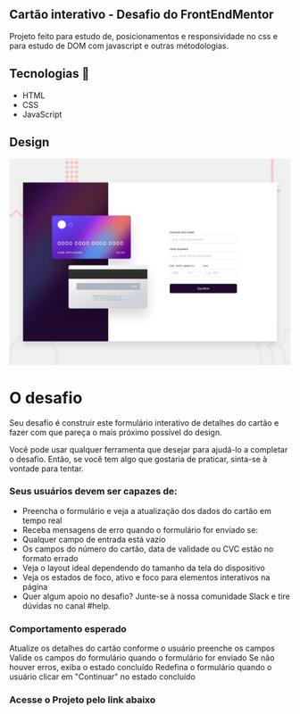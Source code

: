 ## Cartão interativo - Desafio do FrontEndMentor

Projeto feito para estudo de, posicionamentos e responsividade no css e para estudo de DOM com javascript e outras métodologias.


## Tecnologias 🚀
- HTML
- CSS
- JavaScript



## Design
![Alt text](image.png)


# O desafio

Seu desafio é construir este formulário interativo de detalhes do cartão e fazer com que pareça o mais próximo possível do design.

Você pode usar qualquer ferramenta que desejar para ajudá-lo a completar o desafio. Então, se você tem algo que gostaria de praticar, sinta-se à vontade para tentar.

### Seus usuários devem ser capazes de:

- Preencha o formulário e veja a atualização dos dados do cartão em tempo real
- Receba mensagens de erro quando o formulário for enviado se:
- Qualquer campo de entrada está vazio
- Os campos do número do cartão, data de validade ou CVC estão no formato errado
- Veja o layout ideal dependendo do tamanho da tela do dispositivo
- Veja os estados de foco, ativo e foco para elementos interativos na página
- Quer algum apoio no desafio? Junte-se à nossa comunidade Slack e tire dúvidas no canal #help.

### Comportamento esperado
Atualize os detalhes do cartão conforme o usuário preenche os campos
Valide os campos do formulário quando o formulário for enviado
Se não houver erros, exiba o estado concluído
Redefina o formulário quando o usuário clicar em "Continuar" no estado concluído

### Acesse o Projeto pelo link abaixo






